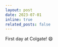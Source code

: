 ```yaml
---
layout: post
date: 2023-07-01 
inline: true
related_posts: false
---
```


First day at Colgate! :smile:
